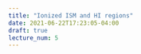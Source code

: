 ```yaml
---
title: "Ionized ISM and HI regions"
date: 2021-06-22T17:23:05-04:00
draft: true
lecture_num: 5
---
```

